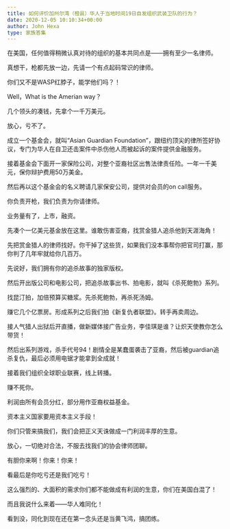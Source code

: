 ```yaml
---
title: 如何评价加州尔湾（橙县）华人于当地时间19日自发组织武装卫队的行为？
date: 2020-12-05 10:10:34+00:00
author: John Hexa
type: 家族答集
---
```

在美国，任何值得稍微认真对待的组织的基本共同点是——拥有至少一名律师。

真想干，枪都先放一边，先请一个有点起码常识的律师。

你们又不是WASP红脖子，能学他们吗？！

Well，What is the Amerian way？

  


几个领头的凑钱，先拿个一千万美元。

放心，亏不了。

成立一个基金会，就叫“Asian Guardian Foundation”，跟纽约顶尖的律所签好协议，专门为华人在自卫还击案件中杀伤他人而被起诉的案件提供金融服务。

接着基金会下面开一家保险公司，对整个亚裔社区出售法律责任险。一年一千美元，保你辩护费用50万美金。

然后再以这个基金会的名义聘请几家保安公司，提供对会员的on call服务。

你负责开枪，我们负责为你请律师。

业务量有了，上市，融资。

先凑个一亿美元基金放在这里。谁敢伤害亚裔，找赏金猎人追杀他到天涯海角！

先把赏金猎人的律师找好。你干掉了这些货，如果我们没本事帮你把官司打赢，那你判了几年牢就给你几百万。

先说好，我们拥有你的追杀故事的独家版权。

然后开出版公司和电影公司，把追杀故事出书、拍电影，就叫《杀死鲍勃》系列。

找昆汀拍，加倍预算买糖浆。先杀死鲍勃，再杀死汤姆。

赚它几个亿票房。形成系列之后我们拍《新复仇者联盟》。转手再卖周边。

接人气猎人出狱后开直播，做新媒体接广告业务，李佳琪是谁？让炽天使教你怎么带货！

然后出系列游戏，杀手代号94！剧情全是某蠢蛋袭击了亚裔，然后被guardian追杀复仇，最后必须用电锯才能拿到全成就！

接着我们组织全球职业联赛，线上转播。

赚不死你。

利润由所有会员分红，部分用作亚裔权益基金。

资本主义国家要用资本主义手段！

你们只管来搞我们，我们会把正义天诛做成一门利润丰厚的生意。

放心，一切绝对合法，不服去找我们的协会律师团聊。

有胆你来啊！你来！你来！

看最后是你吃亏还是我们吃亏！

这么强烈的、大面积的需求你们都不能做成有利润的生意，你们在美国白混了！

而且我说什么来着——华人难同化！

看到没，同化到现在还在第一念头还是当黄飞鸿，搞团练。


